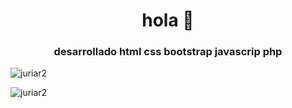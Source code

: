 <h1 align="center">hola 👋</h1>
<h3 align="center">desarrollado html css bootstrap javascrip php</h3>

<p align="left"> <img src ="https://firebasestorage.googleapis.com/v0/b/yuriar-d684c.appspot.com/o/Captura1.PNG?alt=media&token=70b99e22-ca55-4b6c-97d1-1437751ae00d" alt="juriar2"/> </p>
<p align="left"> <img src ="https://firebasestorage.googleapis.com/v0/b/yuriar-d684c.appspot.com/o/Captura04.PNG?alt=media&token=366d2922-3581-4a1e-8559-298b504d14b2" alt="juriar2"/> </p>



